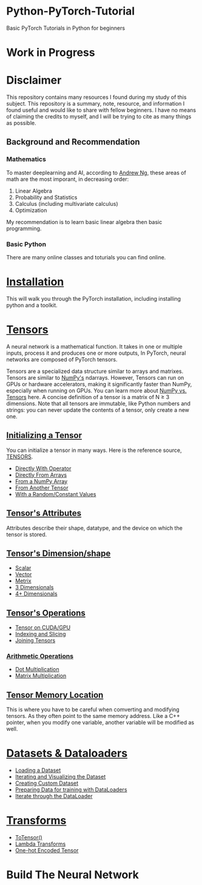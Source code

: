 # Python-PyTorch-Tutorial
Basic PyTorch Tutorials in Python for beginners

# Work in Progress

# Disclaimer
This repository contains many resources I found during my study of this subject. This repository is a summary, note, resource, and information I found useful and would like to share with fellow beginners. I have no means of claiming the credits to myself, and I will be trying to cite as many things as possible.

## Background and Recommendation
### Mathematics
To master deeplearning and AI, according to [Andrew Ng](https://en.wikipedia.org/wiki/Andrew_Ng), these areas of math are the most imporant, in decreasing order:
1. Linear Algebra
2. Probability and Statistics
3. Calculus (including multivariate calculus)
4. Optimization

My recommendation is to learn basic linear algebra then basic programming.
### Basic Python
There are many online classes and toturials you can find online. 

# [Installation](https://colab.research.google.com/github/jadepanths/Python-PyTorch-Tutorial/blob/main/Installation.ipynb)
This will walk you through the PyTorch installation, including installing python and a toolkit.

# [Tensors](https://colab.research.google.com/github/jadepanths/Python-PyTorch-Tutorial/blob/main/Tensors.ipynb)
A neural network is a mathematical function. It takes in one or multiple inputs, process it and produces one or more outputs, In PyTorch, neural networks are composed of PyTorch tensors. <br/>

Tensors are a specialized data structure similar to arrays and matrixes. Tensors are similar to [NumPy's](https://numpy.org/devdocs/user/absolute_beginners.html) ndarrays. However, Tensors can run on GPUs or hardware accelerators, making it significantly faster than NumPy, especially when running on GPUs. You can learn more about [NumPy vs. Tensors](https://medium.com/thenoobengineer/numpy-arrays-vs-tensors-c58ea54f0e59) here. A concise definition of a tensor is a matrix of N ≥ 3 dimensions. Note that all tensors are immutable, like Python numbers and strings: you can never update the contents of a tensor, only create a new one.

## [Initializing a Tensor](https://colab.research.google.com/github/jadepanths/Python-PyTorch-Tutorial/blob/main/Tensors.ipynb#scrollTo=SxOfpMUgMaqO)
You can initialize a tensor in many ways. Here is the reference source, [TENSORS](https://pytorch.org/tutorials/beginner/basics/tensorqs_tutorial.html).

- [Directly With Operator](https://colab.research.google.com/github/jadepanths/Python-PyTorch-Tutorial/blob/main/Tensors.ipynb#scrollTo=SxOfpMUgMaqO)
- [Directly From Arrays](https://colab.research.google.com/github/jadepanths/Python-PyTorch-Tutorial/blob/main/Tensors.ipynb#scrollTo=cNs-l1FpPfig)
- [From a NumPy Array](https://colab.research.google.com/github/jadepanths/Python-PyTorch-Tutorial/blob/main/Tensors.ipynb#scrollTo=KUrpxs7UP6Vh)
- [From Another Tensor](https://colab.research.google.com/github/jadepanths/Python-PyTorch-Tutorial/blob/main/Tensors.ipynb#scrollTo=MyKNEnufRZgH)
- [With a Random/Constant Values](https://colab.research.google.com/github/jadepanths/Python-PyTorch-Tutorial/blob/main/Tensors.ipynb#scrollTo=n9NiDSDAAR4W)

## [Tensor's Attributes](https://colab.research.google.com/github/jadepanths/Python-PyTorch-Tutorial/blob/main/Tensors.ipynb#scrollTo=XRK7OefMBwkF)
Attributes describe their shape, datatype, and the device on which the tensor is stored.

## [Tensor's Dimension/shape](https://colab.research.google.com/github/jadepanths/Python-PyTorch-Tutorial/blob/main/Tensors.ipynb#scrollTo=IGoAIHHYCZQi)
-   [Scalar](https://colab.research.google.com/github/jadepanths/Python-PyTorch-Tutorial/blob/main/Tensors.ipynb#scrollTo=HuOk1wPnC2KR&line=1&uniqifier=1)
-   [Vector](https://colab.research.google.com/github/jadepanths/Python-PyTorch-Tutorial/blob/main/Tensors.ipynb#scrollTo=YgdBXldaDuRz)
-   [Metrix](https://colab.research.google.com/github/jadepanths/Python-PyTorch-Tutorial/blob/main/Tensors.ipynb#scrollTo=A_lQYUuPEPzU)
-   [3 Dimensionals](https://colab.research.google.com/github/jadepanths/Python-PyTorch-Tutorial/blob/main/Tensors.ipynb#scrollTo=MYq4_iCnEXoS)
-   [4+ Dimensionals](https://colab.research.google.com/github/jadepanths/Python-PyTorch-Tutorial/blob/main/Tensors.ipynb#scrollTo=Hd2k20WtFOLC)

## [Tensor's Operations](https://colab.research.google.com/github/jadepanths/Python-PyTorch-Tutorial/blob/main/Tensors.ipynb#scrollTo=z7v6RwbFGEsD)
-   [Tensor on CUDA/GPU](https://colab.research.google.com/github/jadepanths/Python-PyTorch-Tutorial/blob/main/Tensors.ipynb#scrollTo=7eqGXHENGJ4P)
-   [Indexing and Slicing](https://colab.research.google.com/github/jadepanths/Python-PyTorch-Tutorial/blob/main/Tensors.ipynb#scrollTo=tvC7M5tQH3z0&line=1&uniqifier=1)
-   [Joining Tensors](https://colab.research.google.com/github/jadepanths/Python-PyTorch-Tutorial/blob/main/Tensors.ipynb#scrollTo=1kzgb2X1JA62)

### [Arithmetic Operations](https://colab.research.google.com/github/jadepanths/Python-PyTorch-Tutorial/blob/main/Tensors.ipynb#scrollTo=pHMBEfUuNr53)
-   [Dot Multiplication](https://colab.research.google.com/github/jadepanths/Python-PyTorch-Tutorial/blob/main/Tensors.ipynb#scrollTo=8_RPGxrTNs7J)
-   [Matrix Multiplication](https://colab.research.google.com/github/jadepanths/Python-PyTorch-Tutorial/blob/main/Tensors.ipynb#scrollTo=Fyspiq90OGcM)

## [Tensor Memory Location](https://colab.research.google.com/github/jadepanths/Python-PyTorch-Tutorial/blob/main/Tensors.ipynb#scrollTo=zhwLfsFskqmN)
This is where you have to be careful when comverting and modifying tensors. As they often point to the same memory address. Like a C++ pointer, when you modify one variable, another variable will be modified as well.

# [Datasets & Dataloaders](https://colab.research.google.com/github/jadepanths/Python-PyTorch-Tutorial/blob/main/Datasets_and_Dataloaders.ipynb#scrollTo=qEKwxdHehxBW)
-   [Loading a Dataset](https://colab.research.google.com/github/jadepanths/Python-PyTorch-Tutorial/blob/main/Datasets_and_Dataloaders.ipynb#scrollTo=_3d3gXKMiNpw)
-   [Iterating and Visualizing the Dataset](https://colab.research.google.com/github/jadepanths/Python-PyTorch-Tutorial/blob/main/Datasets_and_Dataloaders.ipynb#scrollTo=_m98jXZ-tRsC)
-   [Creating Custom Dataset](https://colab.research.google.com/github/jadepanths/Python-PyTorch-Tutorial/blob/main/Datasets_and_Dataloaders.ipynb#scrollTo=J6BPQZ5JtqMu)
-   [Preparing Data for training with DataLoaders](https://colab.research.google.com/github/jadepanths/Python-PyTorch-Tutorial/blob/main/Datasets_and_Dataloaders.ipynb#scrollTo=LHxDDLYCumog)
-   [Iterate through the DataLoader
](https://colab.research.google.com/github/jadepanths/Python-PyTorch-Tutorial/blob/main/Datasets_and_Dataloaders.ipynb#scrollTo=N5IGo2s3u2Bg)


# [Transforms](https://colab.research.google.com/github/jadepanths/Python-PyTorch-Tutorial/blob/main/Transforms.ipynb#scrollTo=v0-5oX6Qx62n)

-   [ToTensor()](https://colab.research.google.com/github/jadepanths/Python-PyTorch-Tutorial/blob/main/Transforms.ipynb#scrollTo=yNZsjuwEyHNy)
-   [Lambda Transforms](https://colab.research.google.com/github/jadepanths/Python-PyTorch-Tutorial/blob/main/Transforms.ipynb#scrollTo=MVhTKLLAyJEL)
-   [One-hot Encoded Tensor](https://colab.research.google.com/github/jadepanths/Python-PyTorch-Tutorial/blob/main/Transforms.ipynb#scrollTo=zWCqL5QiySr2)


# Build The Neural Network
